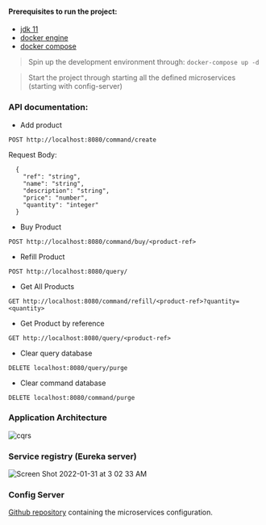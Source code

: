 #### Prerequisites to run the project:

- [jdk 11](https://www.oracle.com/java/technologies/javase/jdk11-archive-downloads.html)
- [docker engine](https://docs.docker.com/engine/install/)
- [docker compose](https://docs.docker.com/compose/install/)
 > Spin up the development environment through: `docker-compose up -d`

 > Start the project through starting all the defined microservices (starting with config-server)

### API documentation:
- Add product
```http request
POST http://localhost:8080/command/create
```
Request Body: 
```
  {
    "ref": "string",
    "name": "string",
    "description": "string",
    "price": "number",
    "quantity": "integer"
  }
 ```

- Buy Product
```http request
POST http://localhost:8080/command/buy/<product-ref>
```
- Refill Product
```http request
POST http://localhost:8080/query/
```
- Get All Products
```http request
GET http://localhost:8080/command/refill/<product-ref>?quantity=<quantity>
```
- Get Product by reference
```http request
GET http://localhost:8080/query/<product-ref>
```
- Clear query database
```http request
DELETE localhost:8080/query/purge
```
- Clear command database 
```http request
DELETE localhost:8080/command/purge
```

### Application Architecture
![cqrs](https://user-images.githubusercontent.com/56363189/151734627-f1bf0736-cc05-4708-bbc8-529b933b4df7.png)


### Service registry (Eureka server)
![Screen Shot 2022-01-31 at 3 02 33 AM](https://user-images.githubusercontent.com/56363189/151732207-15630ad5-c067-41a4-8ef2-f4dbaede84f7.png)

### Config Server
[Github repository](https://github.com/AyariAhmed/springboot-microservices-config-server) containing the microservices configuration.
